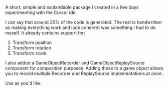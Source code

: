 A short, simple and explandable package I created in a few days experimenting with the Cursor ide.

I can say that around 25% of the code is generated. The rest is handwritten as making everything work and look coherent was something I had to do myself. It already contains support for:

1. Transform position
2. Transform rotation
3. Transform scale

I also added a GameObjectRecorder and GameObjectReplaySource component for composition purposes. Adding these to a game object allows you to record multiple Recorder and ReplaySource implementations at once. 

Use as you'd like.

